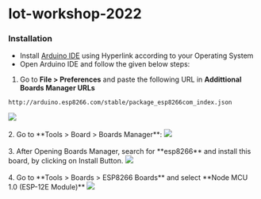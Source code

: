 # Iot-workshop-2022
### Installation
-  Install [Arduino IDE](https://www.arduino.cc/en/software) using Hyperlink according to your Operating System
- Open Arduino IDE and follow the given below steps: 
1. Go to **File > Preferences** and paste the following URL in **Addittional Boards Manager URLs** 
   
  ```
  http://arduino.esp8266.com/stable/package_esp8266com_index.json
  ```
  <a align="right">
    <img src="./images/Preferences.png">
  </a>
    <br>
    <br>
2. Go to **Tools > Board > Boards Manager**:
   
  <a align="right">
    <img src="./iot-workshop-2022/images/boardManager.png">
  </a>
  <br>
  <br>
3. After Opening Boards Manager, search for **esp8266** and install this board, by clicking on Install Button.
  <a align="right">
    <img src="./iot-workshop-2022/images/esp.png">
  </a>
  <br>
  <br>
4. Go to **Tools > Boards > ESP8266 Boards** and select **Node MCU 1.0  (ESP-12E Module)**
  <a align="right">
    <img src="./iot-workshop-2022/images/nodeMCU.png">
  </a>
  <br>
  <br>


  
